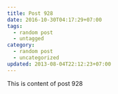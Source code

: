 ```yaml
---
title: Post 928
date: 2016-10-30T04:17:29+07:00
tags:
  - random post
  - untagged
category:
  - random post
  - uncategorized
updated: 2013-08-04T22:12:23+07:00
---
```

This is content of post 928